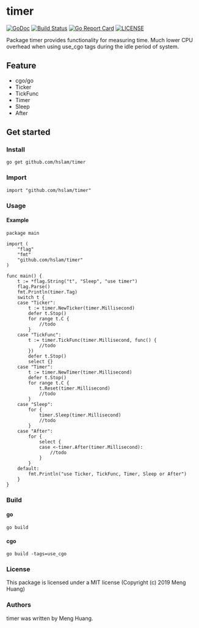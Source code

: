 # timer
[![GoDoc](https://godoc.org/github.com/hslam/timer?status.svg)](https://godoc.org/github.com/hslam/timer)
[![Build Status](https://travis-ci.org/hslam/timer.svg?branch=master)](https://travis-ci.org/hslam/timer)
[![Go Report Card](https://goreportcard.com/badge/github.com/hslam/timer?v=d5613e5)](https://goreportcard.com/report/github.com/hslam/timer)
[![LICENSE](https://img.shields.io/github/license/hslam/timer.svg?style=flat-square)](https://github.com/hslam/timer/blob/master/LICENSE)

Package timer provides functionality for measuring time. Much lower CPU overhead when using use_cgo tags during the idle period of system.

## Feature
* cgo/go
* Ticker
* TickFunc
* Timer
* Sleep
* After

## Get started

### Install
```
go get github.com/hslam/timer
```
### Import
```
import "github.com/hslam/timer"
```
### Usage
#### Example
```
package main

import (
	"flag"
	"fmt"
	"github.com/hslam/timer"
)

func main() {
	t := *flag.String("t", "Sleep", "use timer")
	flag.Parse()
	fmt.Println(timer.Tag)
	switch t {
	case "Ticker":
		t := timer.NewTicker(timer.Millisecond)
		defer t.Stop()
		for range t.C {
			//todo
		}
	case "TickFunc":
		t := timer.TickFunc(timer.Millisecond, func() {
			//todo
		})
		defer t.Stop()
		select {}
	case "Timer":
		t := timer.NewTimer(timer.Millisecond)
		defer t.Stop()
		for range t.C {
			t.Reset(timer.Millisecond)
			//todo
		}
	case "Sleep":
		for {
			timer.Sleep(timer.Millisecond)
			//todo
		}
	case "After":
		for {
			select {
			case <-timer.After(timer.Millisecond):
				//todo
			}
		}
	default:
		fmt.Println("use Ticker, TickFunc, Timer, Sleep or After")
	}
}
```

### Build
#### go
```
go build
```
#### cgo
```
go build -tags=use_cgo
```

### License
This package is licensed under a MIT license (Copyright (c) 2019 Meng Huang)


### Authors
timer was written by Meng Huang.


